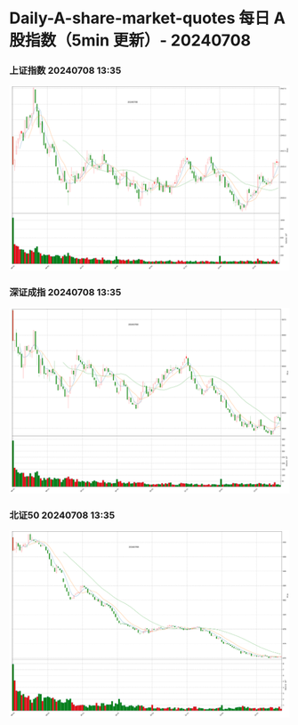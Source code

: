 
# Daily-A-share-market-quotes 每日 A 股指数（5min 更新）- 20240708

### 上证指数 20240708 13:35
![](./fig/2024/7/20240708-sh000001.png)

### 深证成指 20240708 13:35
![](./fig/2024/7/20240708-sz399001.png)

### 北证50 20240708 13:35
![](./fig/2024/7/20240708-bj899050.png)
